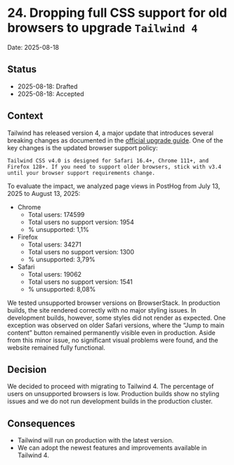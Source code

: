 # 24. Dropping full CSS support for old browsers to upgrade `Tailwind 4`

Date: 2025-08-18

## Status

- 2025-08-18: Drafted
- 2025-08-18: Accepted

## Context

Tailwind has released version 4, a major update that introduces several breaking changes as documented in the [official upgrade guide](https://tailwindcss.com/docs/upgrade-guide). One of the key changes is the updated browser support policy:

```
Tailwind CSS v4.0 is designed for Safari 16.4+, Chrome 111+, and Firefox 128+. If you need to support older browsers, stick with v3.4 until your browser support requirements change.
```

To evaluate the impact, we analyzed page views in PostHog from July 13, 2025 to August 13, 2025:

- Chrome
  - Total users: 174599
  - Total users no support version: 1954
  - % unsupported: 1,1%
- Firefox
  - Total users: 34271
  - Total users no support version: 1300
  - % unsupported: 3,79%
- Safari
  - Total users: 19062
  - Total users no support version: 1541
  - % unsupported: 8,08%

We tested unsupported browser versions on BrowserStack. In production builds, the site rendered correctly with no major styling issues. In development builds, however, some styles did not render as expected. One exception was observed on older Safari versions, where the “Jump to main content” button remained permanently visible even in production. Aside from this minor issue, no significant visual problems were found, and the website remained fully functional.

## Decision

We decided to proceed with migrating to Tailwind 4. The percentage of users on unsupported browsers is low. Production builds show no styling issues and we do not run development builds in the production cluster.

## Consequences

- Tailwind will run on production with the latest version.
- We can adopt the newest features and improvements available in Tailwind 4.
